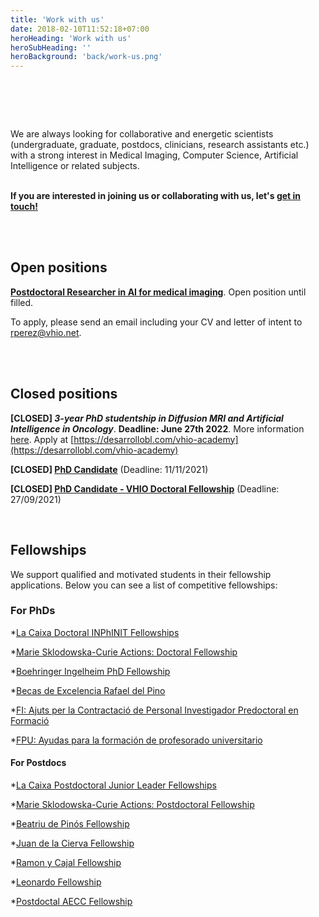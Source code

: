 ```yaml
---
title: 'Work with us'
date: 2018-02-10T11:52:18+07:00
heroHeading: 'Work with us'
heroSubHeading: ''
heroBackground: 'back/work-us.png'
---
```

# &nbsp;

We are always looking for collaborative and energetic scientists (undergraduate, graduate, postdocs, clinicians, research assistants etc.) with a strong interest in Medical Imaging, Computer Science, Artificial Intelligence or related subjects. <br/>  &nbsp;&nbsp;

**If you are interested in joining us or collaborating with us, let's [get in touch!](https://radiomicsgroup.github.io/contact)**

&nbsp;&nbsp;&nbsp;&nbsp;&nbsp;&nbsp;&nbsp;&nbsp;&nbsp;&nbsp;&nbsp;&nbsp;&nbsp;&nbsp;&nbsp;&nbsp;&nbsp;&nbsp;&nbsp;&nbsp;&nbsp;&nbsp;&nbsp;&nbsp;&nbsp;&nbsp;&nbsp;&nbsp;&nbsp;&nbsp;&nbsp;&nbsp;&nbsp;&nbsp;&nbsp;&nbsp;&nbsp;&nbsp;&nbsp;&nbsp;&nbsp;&nbsp;&nbsp;&nbsp;&nbsp;&nbsp;&nbsp;&nbsp;&nbsp;&nbsp;&nbsp;&nbsp;&nbsp;&nbsp;&nbsp;&nbsp;&nbsp;&nbsp;&nbsp;&nbsp;&nbsp;&nbsp;&nbsp;&nbsp;&nbsp;&nbsp;&nbsp;&nbsp;&nbsp;&nbsp;&nbsp;&nbsp;&nbsp;&nbsp;&nbsp;&nbsp;&nbsp;&nbsp;&nbsp;&nbsp;&nbsp;&nbsp;&nbsp;&nbsp;&nbsp;&nbsp;&nbsp;&nbsp;&nbsp;&nbsp;&nbsp;&nbsp;&nbsp;&nbsp;&nbsp;&nbsp;&nbsp;&nbsp;&nbsp;&nbsp;&nbsp;&nbsp;&nbsp;&nbsp;&nbsp;      <br/> 
<br/>



## Open positions

**[Postdoctoral Researcher in AI for medical imaging](https://vhio.net/2024/04/12/ref-2024-028-01-post-doctoral-researcher-in-ai-in-medical-imaging-for-the-radiomics-group/)**. Open position until filled.

To apply, please send an email including your CV and letter of intent to [rperez@vhio.net](mailto:rperez@vhio.net).

&nbsp;&nbsp;&nbsp;&nbsp;&nbsp;&nbsp;&nbsp;&nbsp;&nbsp;&nbsp;&nbsp;&nbsp;&nbsp;&nbsp;&nbsp;&nbsp;&nbsp;&nbsp;&nbsp;&nbsp;&nbsp;&nbsp;&nbsp;&nbsp;&nbsp;&nbsp;&nbsp;&nbsp;&nbsp;&nbsp;&nbsp;&nbsp;&nbsp;&nbsp;&nbsp;&nbsp;&nbsp;&nbsp;&nbsp;&nbsp;&nbsp;&nbsp;&nbsp;&nbsp;&nbsp;&nbsp;&nbsp;&nbsp;&nbsp;&nbsp;&nbsp;&nbsp;&nbsp;&nbsp;&nbsp;&nbsp;&nbsp;&nbsp;&nbsp;&nbsp;&nbsp;&nbsp;&nbsp;&nbsp;&nbsp;&nbsp;&nbsp;&nbsp;&nbsp;&nbsp;&nbsp;&nbsp;&nbsp;&nbsp;&nbsp;&nbsp;&nbsp;&nbsp;&nbsp;&nbsp;&nbsp;&nbsp;&nbsp;&nbsp;&nbsp;&nbsp;&nbsp;&nbsp;&nbsp;&nbsp;&nbsp;&nbsp;&nbsp;&nbsp;&nbsp;&nbsp;&nbsp;&nbsp;&nbsp;&nbsp;&nbsp;&nbsp;&nbsp;&nbsp;&nbsp;      <br/> 
<br/>


## Closed positions


**[CLOSED] _3-year PhD studentship in Diffusion MRI and Artificial Intelligence in Oncology_**. **Deadline: June 27th 2022**. More information [here](https://radiomicsgroup.github.io/misc/phdMRI22final.pdf). Apply at [https://desarrollobl.com/vhio-academy](https://desarrollobl.com/vhio-academy)

**[CLOSED] [PhD Candidate](https://www.vhio.net/ref-43-2021-phd-student-in-magnetic-resonance-imaging/)** (Deadline: 11/11/2021)

**[CLOSED] [PhD Candidate - VHIO Doctoral Fellowship](http://vhio.net/sever_ochoa/)** (Deadline: 27/09/2021)


&nbsp;&nbsp;&nbsp;&nbsp;&nbsp;&nbsp;&nbsp;&nbsp;&nbsp;&nbsp;&nbsp;&nbsp;&nbsp;&nbsp;&nbsp;&nbsp;&nbsp;&nbsp;&nbsp;&nbsp;&nbsp;&nbsp;&nbsp;&nbsp;&nbsp;&nbsp;&nbsp;&nbsp;&nbsp;&nbsp;&nbsp;&nbsp;&nbsp;&nbsp;&nbsp;&nbsp;&nbsp;&nbsp;&nbsp;&nbsp;&nbsp;&nbsp;&nbsp;&nbsp;&nbsp;&nbsp;&nbsp;&nbsp;&nbsp;&nbsp;&nbsp;&nbsp;&nbsp;&nbsp;&nbsp;&nbsp;&nbsp;&nbsp;&nbsp;&nbsp;&nbsp;&nbsp;&nbsp;&nbsp;&nbsp;&nbsp;&nbsp;&nbsp;&nbsp;&nbsp;&nbsp;&nbsp;&nbsp;&nbsp;&nbsp;&nbsp;&nbsp;&nbsp;&nbsp;&nbsp;&nbsp;&nbsp;&nbsp;&nbsp;&nbsp;&nbsp;&nbsp;&nbsp;&nbsp;&nbsp;&nbsp;&nbsp;&nbsp;&nbsp;&nbsp;&nbsp;&nbsp;&nbsp;&nbsp;&nbsp;&nbsp;&nbsp;&nbsp;&nbsp;&nbsp;      <br/>                                                                               


## Fellowships

We support qualified and motivated students in their fellowship applications. Below you can see a list of competitive fellowships:

### For PhDs

  *[La Caixa Doctoral INPhINIT Fellowships](https://fundacionlacaixa.org/es/becas-doctorado-inphinit-convocatoria)

  *[Marie Sklodowska-Curie Actions: Doctoral Fellowship](https://ec.europa.eu/research/mariecurieactions/calls/msca-doctoral-networks-2021)

  *[Boehringer Ingelheim PhD Fellowship](https://www.bifonds.de/fellowships-grants/phd-fellowships.html)

  *[Becas de Excelencia Rafael del Pino](https://frdelpino.es/categoria-beca/01_becas-de-excelencia/)

  *[FI: Ajuts per la Contractació de Personal Investigador Predoctoral en Formació](https://agaur.gencat.cat/es/beques-i-ajuts/convocatories-per-temes/Ajuts-per-a-la-contractacio-de-personal-investigador-predoctoral-en-formacio-FI-2022)

  *[FPU: Ayudas para la formación de profesorado universitario](https://www.educacionyfp.gob.es/servicios-al-ciudadano/catalogo/general/99/998758/ficha/998758-informacion-comun.html)


#### For Postdocs

  *[La Caixa Postdoctoral Junior Leader Fellowships](https://fundacionlacaixa.org/es/becas-posdoctorado-junior-leader-convocatoria)

  *[Marie Sklodowska-Curie Actions: Postdoctoral Fellowship](https://ec.europa.eu/research/mariecurieactions/actions/postdoctoral-fellowships)

  *[Beatriu de Pinós Fellowship](https://agaur.gencat.cat/es/Beatriu-de-Pinos/convocatories/estat-de-les-convocatories/)

  *[Juan de la Cierva Fellowship](https://www.aei.gob.es/convocatorias/buscador-convocatorias/ayudas-contratos-juan-cierva-formacion-2021)

  *[Ramon y Cajal Fellowship](https://www.deusto.es/cs/Satellite/deusto/en/university-deusto/admissions-administration-and-grants/scholarships-and-grants-/ramon-y-cajal/beca)

  *[Leonardo Fellowship](https://www.redleonardo.es/becas/becas-leonardo-investigadores-creadores-culturales-2021/)

  *[Postdoctal AECC Fellowship](https://www.contraelcancer.es/es/area-investigador/ayudas/talento/Postdoctoral-2021)

